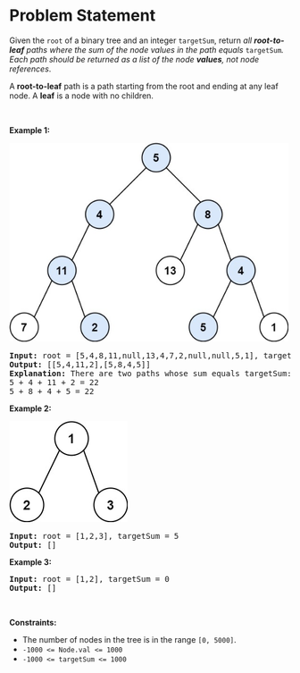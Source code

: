 # Problem Statement

<p>Given the <code>root</code> of a binary tree and an integer <code>targetSum</code>, return <em>all <strong>root-to-leaf</strong> paths where the sum of the node values in the path equals </em><code>targetSum</code><em>. Each path should be returned as a list of the node <strong>values</strong>, not node references</em>.</p>

<p>A <strong>root-to-leaf</strong> path is a path starting from the root and ending at any leaf node. A <strong>leaf</strong> is a node with no children.</p>

<p>&nbsp;</p>
<p><strong>Example 1:</strong></p>
<img alt="" src="pathsumii1.jpg" style="width: 500px; height: 356px;" />
<pre>
<strong>Input:</strong> root = [5,4,8,11,null,13,4,7,2,null,null,5,1], targetSum = 22
<strong>Output:</strong> [[5,4,11,2],[5,8,4,5]]
<strong>Explanation:</strong> There are two paths whose sum equals targetSum:
5 + 4 + 11 + 2 = 22
5 + 8 + 4 + 5 = 22
</pre>

<p><strong>Example 2:</strong></p>
<img alt="" src="pathsum2.jpg" style="width: 212px; height: 181px;" />
<pre>
<strong>Input:</strong> root = [1,2,3], targetSum = 5
<strong>Output:</strong> []
</pre>

<p><strong>Example 3:</strong></p>

<pre>
<strong>Input:</strong> root = [1,2], targetSum = 0
<strong>Output:</strong> []
</pre>

<p>&nbsp;</p>
<p><strong>Constraints:</strong></p>

<ul>
	<li>The number of nodes in the tree is in the range <code>[0, 5000]</code>.</li>
	<li><code>-1000 &lt;= Node.val &lt;= 1000</code></li>
	<li><code>-1000 &lt;= targetSum &lt;= 1000</code></li>
</ul>

